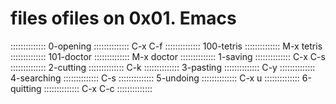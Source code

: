 # files ofiles on 0x01. Emacs
::::::::::::::
0-opening
::::::::::::::
C-x C-f
::::::::::::::
100-tetris
::::::::::::::
M-x tetris
::::::::::::::
101-doctor
::::::::::::::
M-x doctor
::::::::::::::
1-saving
::::::::::::::
C-x C-s
::::::::::::::
2-cutting
::::::::::::::
C-k
::::::::::::::
3-pasting
::::::::::::::
C-y
::::::::::::::
4-searching
::::::::::::::
C-s
::::::::::::::
5-undoing
::::::::::::::
C-x u
::::::::::::::
6-quitting
::::::::::::::
C-x C-c
::::::::::::::
